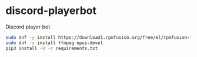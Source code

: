 # discord-playerbot
Discord player bot


```bash
sudo dnf -y install https://download1.rpmfusion.org/free/el/rpmfusion-free-release-9.noarch.rpm
sudo dnf -y install ffmpeg opus-devel
pip3 install -U -r requirements.txt

```
